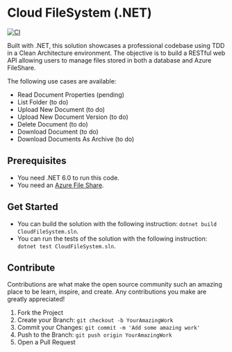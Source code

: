 # Cloud FileSystem (.NET)

[![CI](https://github.com/HunteRoi/cloud-filesystem/actions/workflows/ci.yml/badge.svg?branch=main)](https://github.com/HunteRoi/cloud-filesystem/actions/workflows/ci.yml)

Built with .NET, this solution showcases a professional codebase using TDD in a Clean Architecture environment.
The objective is to build a RESTful web API allowing users to manage files stored in both a database and Azure FileShare.

The following use cases are available:

-	Read Document Properties (pending)
-	List Folder (to do)
-	Upload New Document (to do)
-	Upload New Document Version (to do)
-	Delete Document (to do)
-	Download Document (to do)
-	Download Documents As Archive (to do)

## Prerequisites

-	You need .NET 6.0 to run this code.
-	You need an [Azure File Share](https://docs.microsoft.com/en-us/azure/storage/files/storage-how-to-create-file-share?tabs=azure-portal).

## Get Started

-	You can build the solution with the following instruction: `dotnet build CloudFileSystem.sln`.
-	You can run the tests of the solution with the following instruction: `dotnet test CloudFileSystem.sln`.

## Contribute

Contributions are what make the open source community such an amazing place to be learn, inspire, and create. Any contributions you make are greatly appreciated!

1.	Fork the Project
2.	Create your Branch: `git checkout -b YourAmazingWork`
3.	Commit your Changes: `git commit -m 'Add some amazing work'`
4.	Push to the Branch: `git push origin YourAmazingWork`
5.	Open a Pull Request
